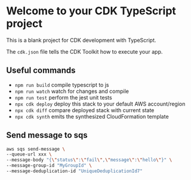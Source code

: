 # Welcome to your CDK TypeScript project

This is a blank project for CDK development with TypeScript.

The `cdk.json` file tells the CDK Toolkit how to execute your app.

## Useful commands

* `npm run build`   compile typescript to js
* `npm run watch`   watch for changes and compile
* `npm run test`    perform the jest unit tests
* `npx cdk deploy`  deploy this stack to your default AWS account/region
* `npx cdk diff`    compare deployed stack with current state
* `npx cdk synth`   emits the synthesized CloudFormation template


## Send message to sqs

```sh
aws sqs send-message \
--queue-url xxx \
--message-body "{\"status\":\"fail\",\"message\":\"hello\"}" \
--message-group-id "MyGroupId" \
--message-deduplication-id "UniqueDeduplicationId7"
```
